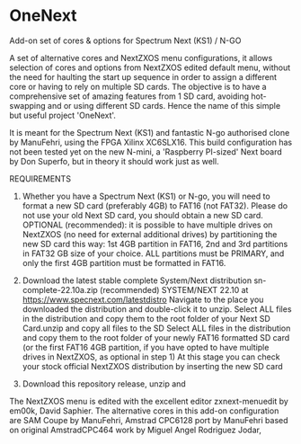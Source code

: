 # OneNext
 Add-on set of cores & options for Spectrum Next (KS1) / N-GO

A set of alternative cores and NextZXOS menu configurations, it allows selection of cores and options from NextZXOS edited default menu, without the need for haulting the start up sequence in order to assign a different core or having to rely on multiple SD cards. The objective is to have a comprehensive set of amazing features from 1 SD card, avoiding hot-swapping and or using different SD cards. Hence the name of this simple but useful project 'OneNext'. 

It is meant for the Spectrum Next (KS1) and fantastic N-go authorised clone by ManuFehri, using the FPGA Xilinx XC6SLX16. This build configuration has not been tested yet on the new N-mini, a 'Raspberry PI-sized' Next board by Don Superfo, but in theory it should work just as well.

REQUIREMENTS

1) Whether you have a Spectrum Next (KS1) or N-go, you will need to format a new SD card (preferably 4GB) to FAT16 (not FAT32). Please do not use your old Next SD card, you should obtain a new SD card.
OPTIONAL (recommended): it is possible to have multiple drives on NextZXOS (no need for external additional drives) by partitioning the new SD card this way: 1st 4GB partition in FAT16, 2nd and 3rd partitions in FAT32 GB size of your choice. ALL partitions must be PRIMARY, and only the first 4GB partition must be formatted in FAT16. 

3) Download the latest stable complete System/Next distribution sn-complete-22.10a.zip (recommended) SYSTEM/NEXT 22.10 at https://www.specnext.com/latestdistro 
Navigate to the place you downloaded the distribution and double-click it to unzip. Select ALL files in the distribution and copy them to the root folder of your Next SD Card.unzip and copy all files to the SD Select ALL files in the distribution and copy them to the root folder of your newly FAT16 formatted SD card (or the first FAT16 4GB partition, if you have opted to have multiple drives in NextZXOS, as optional in step 1)
At this stage you can check your stock official NextZXOS distribution by inserting the new SD card

4) Download this repository release, unzip and 

The NextZXOS menu is edited with the excellent editor zxnext-menuedit by em00k, David Saphier. The alternative cores in this add-on configuration are SAM Coupe by ManuFehri, Amstrad CPC6128 port by ManuFehri based on original AmstradCPC464 work by Miguel Angel Rodriguez Jodar, 
